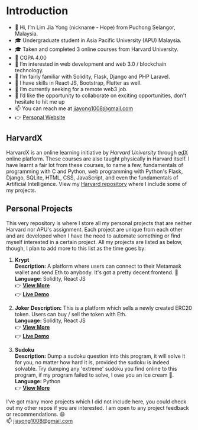 # Introduction
- 👋 Hi, I’m Lim Jia Yong (nickname - Hope) from Puchong Selangor, Malaysia.
- 🎓 Undergraduate student in Asia Pacific University (APU) Malaysia.
- 🎓 Taken and completed 3 online courses from Harvard University.
- 💯 CGPA 4.00
- 👀 I’m interested in web development and web 3.0 / blockchain technology.
- 🌱 I’m fairly familiar with Solidity, Flask, Django and PHP Laravel.
- 🌱 I have skills in React JS, Bootstrap, Flutter as well.
- 💞️ I’m currently seeking for a remote web3 job.
- 💞️ I’d like the opportunity to collaborate on exciting opportunities, don't hesitate to hit me up
- 📫 You can reach me at jiayong1008@gmail.com
- 👉 [Personal Website](https://jiayong1008.github.io/)

## HarvardX
HarvardX is an online learning initiative by *Harvard University* through [edX](https://www.edx.org/school/harvardx) online platform. These courses are also taught physically in Harvard itself. I have learnt a fair lot from these courses, to name a few, fundamentals of programming with C and Python, web programming with Python's Flask, Django, SQLite, HTML, CSS, JavaScript, and even the fundamentals of Artificial Intelligence. View my [Harvard repository](https://github.com/jiayong1008/harvardx) where I include some of my projects.  

## Personal Projects
This very repository is where I store all my personal projects that are neither Harvard nor APU's assignment. Each project are unique from each other and are developed when I have the need to automate something or find myself interested in a certain project. All my projects are listed as below, though, I plan to add more to this list as the time goes by:

1. **Krypt**   
**Description:** A platform where users can connect to their Metamask wallet and send Eth to anybody. It's got a pretty decent frontend. 👀  
**Language:** Solidity, React JS   
:point_right: **[View More](https://github.com/jiayong1008/web3-krypt)**   
:point_right: **[Live Demo](https://jiayong1008.github.io/web3-krypt/)**

2. **Joker**
**Description:** This is a platform which sells a newly created ERC20 token. Users can buy / sell the token with Eth.  
**Language:** Solidity, React JS  
:point_right: **[View More](https://github.com/jiayong1008/web3-joker)**   
:point_right: **[Live Demo](https://jiayong1008.github.io/web3-joker/)**

3. **Sudoku**  
**Description:** Dump a sudoku question into this program, it will solve it for you, no matter how hard it is, provided the sudoku is indeed solvable. Try dumping any 'extreme' sudoku you find online to this program, if my program failed to solve, I owe you an ice cream 🍦.  
**Language:** Python  
:point_right: **[View More](https://github.com/jiayong1008/jiayong1008/tree/ai/sudoku)**  

I've got many more projects which I did not include here, you could check out my other repos if you are interested.
I am open to any project feedback or recommendations. 😄   
📫 jiayong1008@gmail.com

<!---
jiayong1008/jiayong1008 is a ✨ special ✨ repository because its `README.md` (this file) appears on your GitHub profile.
You can click the Preview link to take a look at your changes.
--->
